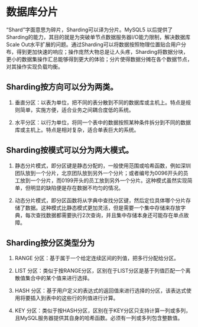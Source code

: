 # 数据库分片

“Shard”字面意思为碎片，Sharding可以译为分片。MySQL5 以后提供了Sharding的能力，其目的就是为突破单节点数据服务器I/O能力限制，解决数据库Scale Out水平扩展的问题。通过Sharding可以将数据按照物理位置贴合用户分布，得到更加快速的响应；操作庞然大物总是让人头疼，Sharding将数据分块，更小的数据集操作汇总能够得到更大的体验；分片使得数据分摊在各个数据节点，对其操作实现负载均衡。

## Sharding按方向可以分为两类。

1. 垂直分区：以表为单位，把不同的表分散到不同的数据库或主机上。特点是规则简单，实施方便，适合业务之间耦合度低的系统。

2. 水平分区：以行为单位，将同一个表中的数据按照某种条件拆分到不同的数据库或主机上。特点是相对复杂，适合单表巨大的系统。

## Sharding按模式可以分为两大模式。

1. 静态分片模式，即分区键是静态分配的，一般使用范围或哈希函数，例如深圳团队放到一个分片，北京团队放到另外一个分片；或者编号为0096开头的员工放到一个分片，而0199开头的员工放到另外一个分片。这种模式虽然实现简单，但明显的缺陷便是存在数据不均匀的情况。

2. 动态分片模式，即分区函数将从字典中查找分区键，然后定位具体哪个分片存储了数据。这种模式比静态模式更加灵活，但是需要一个集中存储来存放字典，每次查找数据都需要执行2次查询，并且集中存储本身还可能存在单点故障。

##  Sharding按分区类型分为

1. RANGE 分区：基于属于一个给定连续区间的列值，把多行分配给分区。

2. LIST 分区：类似于按RANGE分区，区别在于LIST分区是基于列值匹配一个离散值集合中的某个值来进行选择。

3. HASH 分区：基于用户定义的表达式的返回值来进行选择的分区，该表达式使用将要插入到表中的这些行的列值进行计算。

4. KEY 分区：类似于按HASH分区，区别在于KEY分区只支持计算一列或多列，且MySQL服务器提供其自身的哈希函数。必须有一列或多列包含整数值。
